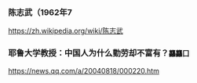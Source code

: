### 陈志武（1962年7
https://zh.wikipedia.org/wiki/陈志武
### 耶鲁大学教授：中国人为什么勤劳却不富有？`龘龘囗`
https://news.qq.com/a/20040818/000220.htm